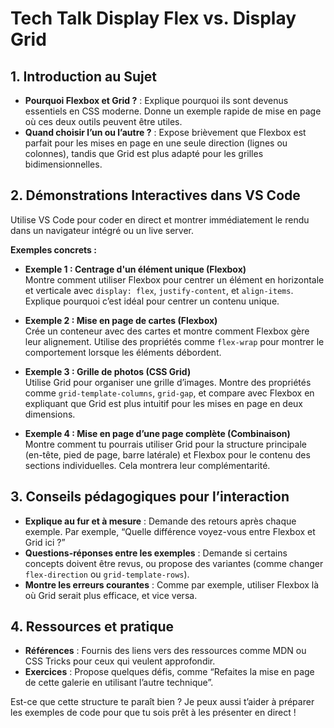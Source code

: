 # Tech Talk Display Flex vs. Display Grid

## 1. **Introduction au Sujet**

- **Pourquoi Flexbox et Grid ?** : Explique pourquoi ils sont devenus essentiels en CSS moderne. Donne un exemple rapide de mise en page où ces deux outils peuvent être utiles.
- **Quand choisir l’un ou l’autre ?** : Expose brièvement que Flexbox est parfait pour les mises en page en une seule direction (lignes ou colonnes), tandis que Grid est plus adapté pour les grilles bidimensionnelles.

## 2. **Démonstrations Interactives dans VS Code**

Utilise VS Code pour coder en direct et montrer immédiatement le rendu dans un navigateur intégré ou un live server.

**Exemples concrets :**

- **Exemple 1 : Centrage d'un élément unique (Flexbox)**  
  Montre comment utiliser Flexbox pour centrer un élément en horizontale et verticale avec `display: flex`, `justify-content`, et `align-items`. Explique pourquoi c’est idéal pour centrer un contenu unique.

- **Exemple 2 : Mise en page de cartes (Flexbox)**  
  Crée un conteneur avec des cartes et montre comment Flexbox gère leur alignement. Utilise des propriétés comme `flex-wrap` pour montrer le comportement lorsque les éléments débordent.

- **Exemple 3 : Grille de photos (CSS Grid)**  
  Utilise Grid pour organiser une grille d’images. Montre des propriétés comme `grid-template-columns`, `grid-gap`, et compare avec Flexbox en expliquant que Grid est plus intuitif pour les mises en page en deux dimensions.

- **Exemple 4 : Mise en page d’une page complète (Combinaison)**  
  Montre comment tu pourrais utiliser Grid pour la structure principale (en-tête, pied de page, barre latérale) et Flexbox pour le contenu des sections individuelles. Cela montrera leur complémentarité.

## 3. **Conseils pédagogiques pour l’interaction**

- **Explique au fur et à mesure** : Demande des retours après chaque exemple. Par exemple, “Quelle différence voyez-vous entre Flexbox et Grid ici ?”
- **Questions-réponses entre les exemples** : Demande si certains concepts doivent être revus, ou propose des variantes (comme changer `flex-direction` ou `grid-template-rows`).
- **Montre les erreurs courantes** : Comme par exemple, utiliser Flexbox là où Grid serait plus efficace, et vice versa.

## 4. **Ressources et pratique**

- **Références** : Fournis des liens vers des ressources comme MDN ou CSS Tricks pour ceux qui veulent approfondir.
- **Exercices** : Propose quelques défis, comme “Refaites la mise en page de cette galerie en utilisant l’autre technique”.

Est-ce que cette structure te paraît bien ? Je peux aussi t’aider à préparer les exemples de code pour que tu sois prêt à les présenter en direct !
